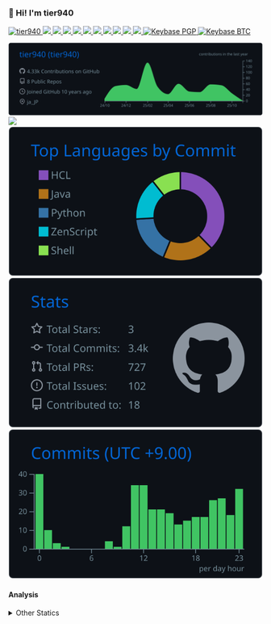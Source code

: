 ### 👋 Hi! I'm tier940

<p align="left"> 
  <a href="https://github.com/tier940/tier940/">
    <img src="https://komarev.com/ghpvc/?username=tier940" alt="tier940" />
  </a>
  <a href="http://twitter.com/tier940">
    <img height="20" src="https://img.shields.io/twitter/follow/tier940?label=Twitter&logo=twitter&style=flat" />
  </a>
  <a href="https://github.com/tier940">
    <img height="20" src="https://img.shields.io/github/followers/tier940?label=follow&logo=github&style=flat" />
  </a>
  <a href="https://www.reddit.com/user/tier940">
    <img height="20" src="https://img.shields.io/reddit/user-karma/combined/tier940?label=Reddit&logo=reddit&style=flat" />
  </a>
  <a href="https://stackoverflow.com/users/17317833/tier940">
    <img height="20" src="https://img.shields.io/stackexchange/stackoverflow/r/17317833?label=StackOverflow&logo=stack-overflow&style=flat" />
  </a>
  <a href="https://zenn.dev/tier940">
    <img height="20" src="https://zenn.badge.nikaera.com/s/tier940/likes" />
  </a>
  <a href="https://zenn.dev/tier940">
    <img height="20" src="https://zenn.badge.nikaera.com/s/tier940/followers" />
  </a>
  <a href="https://zenn.dev/tier940">
    <img height="20" src="https://zenn.badge.nikaera.com/s/tier940/articles" />
  </a>
  <a href="http://qiita.com/tier940">
    <img height="20" src="https://qiita-badge.apiapi.app/s/tier940/posts.svg" />
  </a>
  <a href="http://qiita.com/tier940">
    <img height="20" src="https://qiita-badge.apiapi.app/s/tier940/contributions.svg" />
  </a>
  <a href="https://github.com/tier940/tier940/">
    <img height="20" src="https://github.com/tier940/tier940/actions/workflows/main.yml/badge.svg" />
  </a>
  <a href="https://keybase.io/tier940">
    <img alt="Keybase PGP" src="https://img.shields.io/keybase/pgp/tier940">
  </a>
  <a href="https://keybase.io/tier940">
    <img alt="Keybase BTC" src="https://img.shields.io/keybase/btc/tier940">
  </a>
</p>

[![](https://raw.githubusercontent.com/tier940/tier940/main/profile-summary-card-output/github_dark/0-profile-details.svg)](https://github.com/vn7n24fzkq/github-profile-summary-cards)
[![](https://raw.githubusercontent.com/tier940/tier940/main/profile-summary-card-output/github_dark/1-repos-per-language.svg)](https://github.com/vn7n24fzkq/github-profile-summary-cards) [![](https://raw.githubusercontent.com/tier940/tier940/main/profile-summary-card-output/github_dark/2-most-commit-language.svg)](https://github.com/vn7n24fzkq/github-profile-summary-cards)
[![](https://raw.githubusercontent.com/tier940/tier940/main/profile-summary-card-output/github_dark/3-stats.svg)](https://github.com/vn7n24fzkq/github-profile-summary-cards) [![](https://raw.githubusercontent.com/tier940/tier940/main/profile-summary-card-output/github_dark/4-productive-time.svg)](https://github.com/vn7n24fzkq/github-profile-summary-cards)


#### Analysis
<!-- <img height="150" src="https://github.com/tier940/tier940/blob/master/images/stat.svg" alt="Alternative Text"/> -->

<details>
  <summary>Other Statics</summary>
  <!--START_SECTION:waka-->
![Code Time](http://img.shields.io/badge/Code%20Time-5%2C403%20hrs%2058%20mins-blue)

**🐱 My GitHub Data** 

> 📦 47.3 kB Used in GitHub's Storage 
 > 
> 💼 Opted to Hire
 > 
> 📜 13 Public Repositories 
 > 
> 🔑 6 Private Repositories 
 > 
**I'm an Early 🐤** 

```text
🌞 Morning                2674 commits        ████░░░░░░░░░░░░░░░░░░░░░   16.19 % 
🌆 Daytime                6037 commits        █████████░░░░░░░░░░░░░░░░   36.56 % 
🌃 Evening                6107 commits        █████████░░░░░░░░░░░░░░░░   36.99 % 
🌙 Night                  1694 commits        ███░░░░░░░░░░░░░░░░░░░░░░   10.26 % 
```
📅 **I'm Most Productive on Saturday** 

```text
Monday                   1757 commits        ███░░░░░░░░░░░░░░░░░░░░░░   10.64 % 
Tuesday                  2570 commits        ████░░░░░░░░░░░░░░░░░░░░░   15.56 % 
Wednesday                1986 commits        ███░░░░░░░░░░░░░░░░░░░░░░   12.03 % 
Thursday                 1727 commits        ███░░░░░░░░░░░░░░░░░░░░░░   10.46 % 
Friday                   2375 commits        ████░░░░░░░░░░░░░░░░░░░░░   14.38 % 
Saturday                 3163 commits        █████░░░░░░░░░░░░░░░░░░░░   19.16 % 
Sunday                   2934 commits        ████░░░░░░░░░░░░░░░░░░░░░   17.77 % 
```


📊 **This Week I Spent My Time On** 

```text
🕑︎ Time Zone: Asia/Tokyo

💬 Programming Languages: 
Other                    19 hrs 48 mins      █████████████░░░░░░░░░░░░   52.76 % 
YAML                     7 hrs 53 mins       █████░░░░░░░░░░░░░░░░░░░░   21.02 % 
Markdown                 3 hrs 33 mins       ██░░░░░░░░░░░░░░░░░░░░░░░   09.48 % 
HCL                      1 hr 13 mins        █░░░░░░░░░░░░░░░░░░░░░░░░   03.25 % 
INI                      58 mins             █░░░░░░░░░░░░░░░░░░░░░░░░   02.60 % 

🔥 Editors: 
Chrome                   23 hrs 32 mins      ████████████████░░░░░░░░░   62.70 % 
VS Code                  13 hrs 25 mins      █████████░░░░░░░░░░░░░░░░   35.76 % 
IntelliJ IDEA            34 mins             ░░░░░░░░░░░░░░░░░░░░░░░░░   01.53 % 

💻 Operating System: 
Windows                  26 hrs 4 mins       █████████████████░░░░░░░░   69.42 % 
Linux                    11 hrs 29 mins      ████████░░░░░░░░░░░░░░░░░   30.58 % 
```

**I Mostly Code in Java** 

```text
Java                     13 repos            ████████████░░░░░░░░░░░░░   46.43 % 
HCL                      3 repos             ███░░░░░░░░░░░░░░░░░░░░░░   10.71 % 
ZenScript                3 repos             ███░░░░░░░░░░░░░░░░░░░░░░   10.71 % 
Shell                    2 repos             ██░░░░░░░░░░░░░░░░░░░░░░░   07.14 % 
Python                   2 repos             ██░░░░░░░░░░░░░░░░░░░░░░░   07.14 % 
```



**Timeline**

![Lines of Code chart](https://raw.githubusercontent.com/tier940/tier940/main/assets/bar_graph.png)


 Last Updated on 19/03/2025 01:01:29 UTC
<!--END_SECTION:waka-->
</details>
